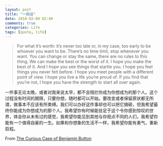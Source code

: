 ```yaml
---
layout: post
title: "一段话"
date: 2010-02-09 02:49
comments: true
categories: Life
tags: [quote, life]
---
```

>For what it’s worth: it’s never too late or, in my case, too early to be whoever you want to be. There’s no time limit, stop whenever you want. You can change or stay the same, there are no rules to this thing. We can make the best or the worst of it. I hope you make the best of it. And I hope you see things that startle you. I hope you feel things you never felt before. I hope you meet people with a different point of view. I hope you live a life you’re proud of. If you find that you’re not, I hope you have the strength to start all over again.

一件事无论太晚，或者对我来说太早，都不会阻拦你成为你想成为的那个人。这个过程没有时间的期限，只要你想，随时都可以开始。要改变或者保留原状都无所谓，做事本不应该有所束缚。我们可以办好这件事却也可以把它搞砸，但我希望最终你能成为你想成为的那个人。我希望你有时候能驻足于这个令你感到惊叹的世界，体会你从未有过的感觉，我希望你能见到其他与你观点不同的人们，我希望你能有一个值得自豪的一生。如果和你想象的生活不一样，我希望你能有勇气，重新启程。

From [The Curious Case of Benjamin Button](http://www.douban.com/subject/1485260/)